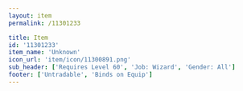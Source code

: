 ```yaml
---
layout: item
permalink: /11301233

title: Item
id: '11301233'
item_name: 'Unknown'
icon_url: 'item/icon/11300891.png'
sub_header: ['Requires Level 60', 'Job: Wizard', 'Gender: All']
footer: ['Untradable', 'Binds on Equip']
---
```

